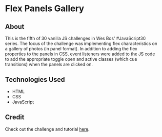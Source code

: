 # Flex Panels Gallery

## About 

This is the fifth of 30 vanilla JS challenges in Wes Bos' #JavaScript30 series. The focus of the challenge was implementing flex characteristics on a gallery of photos (in panel format). In addition to adding the flex properties to the panels in CSS, event listeners were added to the JS code to add the appropriate toggle open and active classes (which cue transitions) when the panels are clicked on.  

## Technologies Used

- HTML
- CSS 
- JavaScript

## Credit

Check out the challenge and tutorial [here](https://javascript30.com/). 